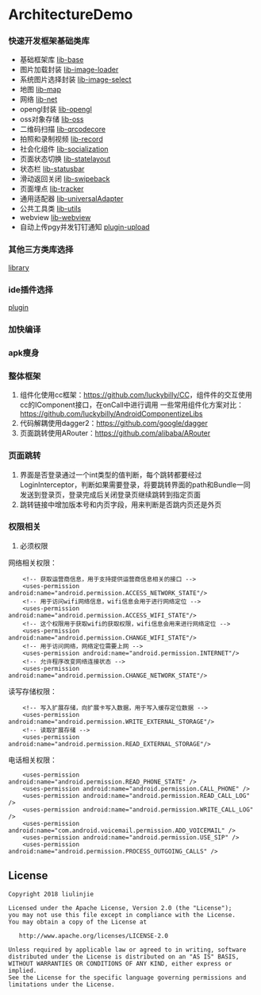 # ArchitectureDemo

### 快速开发框架基础类库
- 基础框架库 [lib-base](https://github.com/liulinjie1990823/ArchitectureDemo/tree/master/lib-base)
- 图片加载封装 [lib-image-loader](https://github.com/liulinjie1990823/ArchitectureDemo/tree/master/lib-image-loader)
- 系统图片选择封装 [lib-image-select](https://github.com/liulinjie1990823/ArchitectureDemo/tree/master/lib-image-select)
- 地图 [lib-map](https://github.com/liulinjie1990823/ArchitectureDemo/tree/master/lib-map)
- 网络 [lib-net](https://github.com/liulinjie1990823/ArchitectureDemo/tree/master/lib-net)
- opengl封装 [lib-opengl](https://github.com/liulinjie1990823/ArchitectureDemo/tree/master/lib-opengl)
- oss对象存储 [lib-oss](https://github.com/liulinjie1990823/ArchitectureDemo/tree/master/lib-oss)
- 二维码扫描 [lib-qrcodecore](https://github.com/liulinjie1990823/ArchitectureDemo/tree/master/lib-qrcodecore)
- 拍照和录制视频 [lib-record](https://github.com/liulinjie1990823/ArchitectureDemo/tree/master/lib-record)
- 社会化组件 [lib-socialization](https://github.com/liulinjie1990823/ArchitectureDemo/tree/master/lib-socialization)
- 页面状态切换 [lib-statelayout](https://github.com/liulinjie1990823/ArchitectureDemo/tree/master/lib-statelayout)
- 状态栏 [lib-statusbar](https://github.com/liulinjie1990823/ArchitectureDemo/tree/master/lib-statusbar)
- 滑动返回关闭 [lib-swipeback](https://github.com/liulinjie1990823/ArchitectureDemo/tree/master/lib-swipeback)
- 页面埋点 [lib-tracker](https://github.com/liulinjie1990823/ArchitectureDemo/tree/master/lib-tracker)
- 通用适配器 [lib-universalAdapter](https://github.com/liulinjie1990823/ArchitectureDemo/tree/master/lib-universalAdapter)
- 公共工具类 [lib-utils](https://github.com/liulinjie1990823/ArchitectureDemo/tree/master/lib-utils)
- webview [lib-webview](https://github.com/liulinjie1990823/ArchitectureDemo/tree/master/lib-webview)
- 自动上传pgy并发钉钉通知 [plugin-upload](https://github.com/liulinjie1990823/ArchitectureDemo/tree/master/plugin-upload)

### 其他三方类库选择
[library](https://github.com/liulinjie1990823/ArchitectureDemo/blob/master/README/A_LIBRARY.md)

### ide插件选择
[plugin](https://github.com/liulinjie1990823/ArchitectureDemo/blob/master/README/A_PLUGIN.md)

### 加快编译

### apk瘦身

### 整体框架
1. 组件化使用cc框架：<https://github.com/luckybilly/CC>，组件件的交互使用cc的IComponent接口，在onCall中进行调用
 一些常用组件化方案对比：<https://github.com/luckybilly/AndroidComponentizeLibs>
2. 代码解耦使用dagger2：<https://github.com/google/dagger>
3. 页面跳转使用ARouter：<https://github.com/alibaba/ARouter>

### 页面跳转
1. 界面是否登录通过一个int类型的值判断，每个跳转都要经过LoginInterceptor，判断如果需要登录，将要跳转界面的path和Bundle一同
发送到登录页，登录完成后关闭登录页继续跳转到指定页面
2. 跳转链接中增加版本号和内页字段，用来判断是否跳内页还是外页

### 权限相关
1. 必须权限 
 
网络相关权限：
```
    <!-- 获取运营商信息，用于支持提供运营商信息相关的接口 -->
    <uses-permission android:name="android.permission.ACCESS_NETWORK_STATE"/>
    <!-- 用于访问wifi网络信息，wifi信息会用于进行网络定位 -->
    <uses-permission android:name="android.permission.ACCESS_WIFI_STATE"/>
    <!-- 这个权限用于获取wifi的获取权限，wifi信息会用来进行网络定位 -->
    <uses-permission android:name="android.permission.CHANGE_WIFI_STATE"/>
    <!-- 用于访问网络，网络定位需要上网 -->
    <uses-permission android:name="android.permission.INTERNET"/>
    <!-- 允许程序改变网络连接状态 -->
    <uses-permission android:name="android.permission.CHANGE_NETWORK_STATE"/>

```
读写存储权限：
```
    <!-- 写入扩展存储，向扩展卡写入数据，用于写入缓存定位数据 -->
    <uses-permission android:name="android.permission.WRITE_EXTERNAL_STORAGE"/>
    <!-- 读取扩展存储 -->
    <uses-permission android:name="android.permission.READ_EXTERNAL_STORAGE"/>
```

电话相关权限：
```
    <uses-permission android:name="android.permission.READ_PHONE_STATE" />
    <uses-permission android:name="android.permission.CALL_PHONE" />
    <uses-permission android:name="android.permission.READ_CALL_LOG" />
    <uses-permission android:name="android.permission.WRITE_CALL_LOG" />
    <uses-permission android:name="com.android.voicemail.permission.ADD_VOICEMAIL" />
    <uses-permission android:name="android.permission.USE_SIP" />
    <uses-permission android:name="android.permission.PROCESS_OUTGOING_CALLS" />
```


## License
```text
Copyright 2018 liulinjie

Licensed under the Apache License, Version 2.0 (the "License");
you may not use this file except in compliance with the License.
You may obtain a copy of the License at

   http://www.apache.org/licenses/LICENSE-2.0

Unless required by applicable law or agreed to in writing, software
distributed under the License is distributed on an "AS IS" BASIS,
WITHOUT WARRANTIES OR CONDITIONS OF ANY KIND, either express or implied.
See the License for the specific language governing permissions and
limitations under the License.
```

